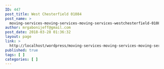 ```yaml
---
ID: 447
post_title: West Chesterfield 01084
post_name: >
  moving-services-moving-services-moving-services-westchesterfield-01084
author: mrgabonijeff@gmail.com
post_date: 2018-03-28 01:36:32
layout: page
link: >
  http://localhost/wordpress/moving-services-moving-services-moving-services-westchesterfield-01084/
published: true
tags: [ ]
categories: [ ]
---
```

